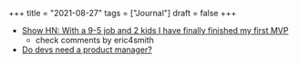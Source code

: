 +++
title = "2021-08-27"
tags = ["Journal"]
draft = false
+++

-   [Show HN: With a 9-5 job and 2 kids I have finally finished my first MVP](https://news.ycombinator.com/item?id=28320346#28322876)
    -   check comments by eric4smith
-   [Do devs need a product manager?](https://changelog.com/gotime/189)